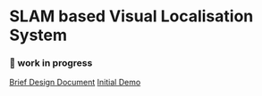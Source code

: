 # SLAM based Visual Localisation System 

### 🚧 work in progress

[Brief Design Document](https://github.com/S-Bhargavii/FYP/blob/main/documentation/DesignDoc.pdf)
[Initial Demo](https://github.com/S-Bhargavii/FYP/blob/main/documentation/FYP%20demo.mp4)


